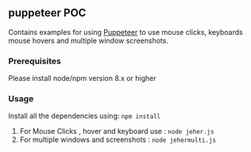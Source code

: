 ## puppeteer POC
Contains examples for using [Puppeteer](https://developers.google.com/web/tools/puppeteer/) to use mouse clicks, keyboards mouse hovers and multiple window screenshots.

### Prerequisites
Please install node/npm version 8.x or higher

### Usage

Install all the dependencies using:  `npm install`

1) For Mouse Clicks , hover and keyboard use :  `node jeher.js`
2) For multiple windows and screenshots  :  `node jehermulti.js`



